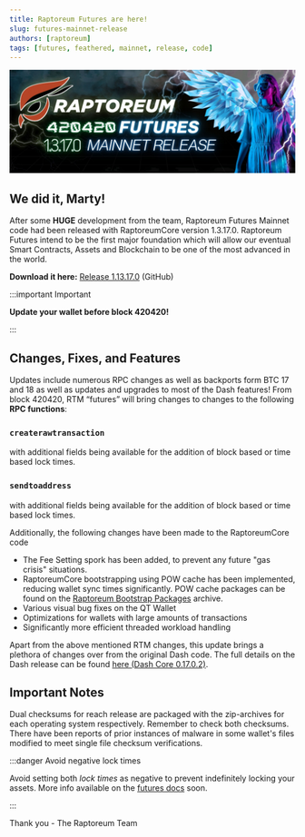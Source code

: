 ```yaml
---
title: Raptoreum Futures are here!
slug: futures-mainnet-release
authors: [raptoreum]
tags: [futures, feathered, mainnet, release, code]
---
```


![Raptoreum Futures Mainnet Banner](./futures-mainnet-release.png)

## We did it, Marty!

After some **HUGE** development from the team, Raptoreum Futures Mainnet code had been released with RaptoreumCore version 1.3.17.0. Raptoreum Futures intend to be the first major foundation which will allow our eventual Smart Contracts, Assets and Blockchain to be one of the most advanced in the world.

**Download it here:** [Release 1.13.17.0][dl-wallet] (GitHub)

:::important Important

**Update your wallet before block 420420!**

:::

<!--truncate-->

## Changes, Fixes, and Features

Updates include numerous RPC changes as well as backports form BTC 17 and 18 as well as updates and upgrades to most of the Dash features!
From block 420420, RTM “futures” will bring changes to changes to the following **RPC functions**:

### `createrawtransaction`

with additional fields being available for the addition of block based or time based lock times.

### `sendtoaddress`

with additional fields being available for the addition of block based or time based lock times.

Additionally, the following changes have been made to the RaptoreumCore code

- The Fee Setting spork has been added, to prevent any future "gas crisis" situations.
- RaptoreumCore bootstrapping using POW cache has been implemented, reducing wallet sync times significantly. POW cache packages can be found on the [Raptoreum Bootstrap Packages][bootstraps] archive.
- Various visual bug fixes on the QT Wallet
- Optimizations for wallets with large amounts of transactions
- Significantly more efficient threaded workload handling

Apart from the above mentioned RTM changes, this update brings a plethora of changes over from the original Dash code. The full details on the Dash release can be found [here (Dash Core 0.17.0.2)][gh-dash-update].

## Important Notes

Dual checksums for reach release are packaged with the zip-archives for each operating system respectively. Remember to check both checksums. There have been reports of prior instances of malware in some wallet's files modified to meet single file checksum verifications.

:::danger Avoid negative lock times

Avoid setting both *lock times* as negative to prevent indefinitely locking your assets. More info available on the [futures docs][docs-futures] soon.

:::

Thank you \- The Raptoreum Team

[dl-wallet]: https://github.com/Raptor3um/raptoreum/releases/tag/1.13.17.0
[docs-futures]: docs/raptoreum/futures
[gh-dash-update]: https://github.com/dashpay/dash/blob/v0.17.0.2/doc/release-notes.md
[bootstraps]: https://bootstrap.raptoreum.com